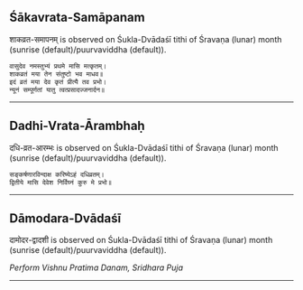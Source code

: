 ## Śākavrata-Samāpanam
शाकव्रत-समापनम् is observed on Śukla-Dvādaśī tithi of Śravaṇa (lunar) month (sunrise (default)/puurvaviddha (default)).



```
वासुदेव नमस्तुभ्यं प्रथमे मासि मत्कृतम्।
शाकव्रतं मया तेन संतुष्टो भव माधव॥
इदं व्रतं मया देव कृतं प्रीत्यै तव प्रभो।
न्यूनं सम्पूर्णतां यातु त्वत्प्रसादज्जनार्दन॥
```

---
## Dadhi-Vrata-Ārambhaḥ
दधि-व्रत-आरम्भः is observed on Śukla-Dvādaśī tithi of Śravaṇa (lunar) month (sunrise (default)/puurvaviddha (default)).



```
सङ्कर्षणारविन्दाक्ष करिष्येऽहं दधिव्रतम्।
द्वितीये मासि देवेश निर्विघ्नं कुरु मे प्रभो॥
```

---
## Dāmodara-Dvādaśī
दामोदर-द्वादशी is observed on Śukla-Dvādaśī tithi of Śravaṇa (lunar) month (sunrise (default)/puurvaviddha (default)).

_Perform Vishnu Pratima Danam, Sridhara Puja_

---
